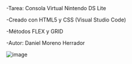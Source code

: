 <head>
-Tarea: Consola Virtual Nintendo DS Lite

-Creado con HTML5 y CSS (Visual Studio Code)

-Métodos FLEX y GRID

-Autor: Daniel Moreno Herrador
</head>

![image](https://user-images.githubusercontent.com/90707206/134366829-cb9e626d-ed4b-438b-8372-bff191235037.png)